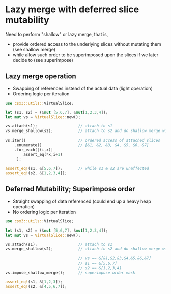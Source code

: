 # Lazy merge with deferred slice mutability
Need to perform "shallow" or lazy merge, that is,
* provide ordered access to the underlying slices without mutating them (see shallow merge)
* while allow such order to be superimposed upon the slices if we later decide to (see superimpose)

## Lazy merge operation 
* Swapping of references instead of the actual data (light operation)
* Ordering logic per iteration
```rust
use csx3::utils::VirtualSlice;

let (s1, s2) = (&mut [5,6,7], &mut[1,2,3,4]);
let mut vs = VirtualSlice::new();

vs.attach(s1);                  // attach to s1
vs.merge_shallow(s2);           // attach to s2 and do shallow merge with s1
 
vs.iter()                       // ordered access of attached slices
    .enumerate()                // [&1, &2, &3, &4, &5, &6, &7]
    .for_each(|(i,x)| 
        assert_eq(*x,i+1) 
     );

assert_eq!(s1, &[5,6,7]);       // while s1 & s2 are unaffected
assert_eq!(s2, &[1,2,3,4]);
```
## Deferred Mutability; Superimpose order
* Straight swapping of data referenced (could end up a heavy heap operation)
* No ordering logic per iteration
```rust
use csx3::utils::VirtualSlice;

let (s1, s2) = (&mut [5,6,7], &mut[1,2,3,4]);
let mut vs = VirtualSlice::new();

vs.attach(s1);                  // attach to s1
vs.merge_shallow(s2);           // attach to s2 and do shallow merge with s1
                                
                                // vs == &[&1,&2,&3,&4,&5,&6,&7]
                                // s1 == &[5,6,7]
                                // s2 == &[1,2,3,4]
vs.impose_shallow_merge();      // superimpose order mask

assert_eq!(s1, &[1,2,3]);
assert_eq!(s2, &[4,5,6,7]);
```
